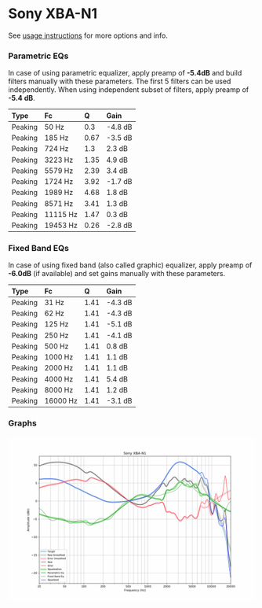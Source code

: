 # Sony XBA-N1
See [usage instructions](https://github.com/jaakkopasanen/AutoEq#usage) for more options and info.

### Parametric EQs
In case of using parametric equalizer, apply preamp of **-5.4dB** and build filters manually
with these parameters. The first 5 filters can be used independently.
When using independent subset of filters, apply preamp of **-5.4 dB**.

| Type    | Fc       |    Q | Gain    |
|:--------|:---------|:-----|:--------|
| Peaking | 50 Hz    | 0.3  | -4.8 dB |
| Peaking | 185 Hz   | 0.67 | -3.5 dB |
| Peaking | 724 Hz   | 1.3  | 2.3 dB  |
| Peaking | 3223 Hz  | 1.35 | 4.9 dB  |
| Peaking | 5579 Hz  | 2.39 | 3.4 dB  |
| Peaking | 1724 Hz  | 3.92 | -1.7 dB |
| Peaking | 1989 Hz  | 4.68 | 1.8 dB  |
| Peaking | 8571 Hz  | 3.41 | 1.3 dB  |
| Peaking | 11115 Hz | 1.47 | 0.3 dB  |
| Peaking | 19453 Hz | 0.26 | -2.8 dB |

### Fixed Band EQs
In case of using fixed band (also called graphic) equalizer, apply preamp of **-6.0dB**
(if available) and set gains manually with these parameters.

| Type    | Fc       |    Q | Gain    |
|:--------|:---------|:-----|:--------|
| Peaking | 31 Hz    | 1.41 | -4.3 dB |
| Peaking | 62 Hz    | 1.41 | -4.3 dB |
| Peaking | 125 Hz   | 1.41 | -5.1 dB |
| Peaking | 250 Hz   | 1.41 | -4.1 dB |
| Peaking | 500 Hz   | 1.41 | 0.8 dB  |
| Peaking | 1000 Hz  | 1.41 | 1.1 dB  |
| Peaking | 2000 Hz  | 1.41 | 1.1 dB  |
| Peaking | 4000 Hz  | 1.41 | 5.4 dB  |
| Peaking | 8000 Hz  | 1.41 | 1.2 dB  |
| Peaking | 16000 Hz | 1.41 | -3.1 dB |

### Graphs
![](./Sony%20XBA-N1.png)